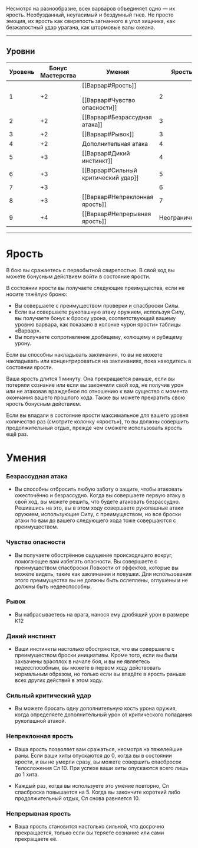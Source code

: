 Несмотря на разнообразие, всех варваров объединяет одно — их ярость. Необузданный, неугасимый и бездумный гнев. Не просто эмоция, их ярость как свирепость загнанного в угол хищника, как безжалостный удар урагана, как штормовые валы океана.

---

## Уровни

| Уровень | Бонус Мастерства | Умения                                                | Ярость        | Урон ярости |
| ------- | ---------------- | ----------------------------------------------------- | ------------- | ----------- |
| 1       | +2               | [[Варвар#Ярость]]<br><br>[[Варвар#Чувство опасности]] | 2             | +2          |
| 2       | +2               | [[Варвар#Безрассудная атака]]                         | 3             | +2          |
| 3       | +2               | [[Варвар#Рывок]]                                      | 3             | +3          |
| 4       | +2               | Дополнительная атака                                  | 4             | +3          |
| 5       | +3               | [[Варвар#Дикий инстинкт]]                             | 4             | +4          |
| 6       | +3               | [[Варвар#Сильный критический удар]]                   | 5             | +4          |
| 7       | +3               |                                                       | 6             | +5          |
| 8       | +3               | [[Варвар#Непреклонная ярость]]                        | 7             | +5          |
| 9       | +4               | [[Варвар#Непрерывная ярость]]                         | Неограниченно | +6          |

---
# Ярость

В бою вы сражаетесь с первобытной свирепостью. В свой ход вы можете бонусным действием войти в состояние ярости.

В состоянии ярости вы получаете следующие преимущества, если не носите тяжёлую броню:

- Вы совершаете с преимуществом проверки и спасброски Силы.
- Если вы совершаете рукопашную атаку оружием, используя Силу, вы получаете бонус к броску урона, соответствующий вашему уровню варвара, как показано в колонке «урон ярости» таблицы «Варвар».
- Вы получаете сопротивление дробящему, колющему и рубящему урону.

Если вы способны накладывать заклинания, то вы не можете накладывать или концентрироваться на заклинаниях, пока находитесь в состоянии ярости.

Ваша ярость длится 1 минуту. Она прекращается раньше, если вы потеряли сознание или если вы закончили свой ход, не получив урон или не атаковав враждебное по отношению к вам существо с момента окончания вашего прошлого хода. Также вы можете прекратить свою ярость бонусным действием.

Если вы впадали в состояние ярости максимальное для вашего уровня количество раз (смотрите колонку «ярость»), то вы должны совершить продолжительный отдых, прежде чем сможете использовать ярость ещё раз.

# Умения

### Безрассудная атака

- Вы способны отбросить любую заботу о защите, чтобы атаковать ожесточённо и безрассудно. Когда вы совершаете первую атаку в свой ход, вы можете решить, что будете атаковать безрассудно. Решившись на это, вы в этом ходу совершаете рукопашные атаки оружием, использующие Силу, с преимуществом, но все броски атаки по вам до вашего следующего хода тоже совершаются с преимуществом.

### Чувство опасности

- Вы получаете обострённое ощущение происходящего вокруг, помогающее вам избегать опасности. Вы совершаете с преимуществом спасброски Ловкости от эффектов, которые вы можете видеть, такие как заклинания и ловушки. Для использования этого преимущества вы не должны быть ослеплены, оглушены и не должны быть недееспособны.

### Рывок

- Вы набрасываетесь на врага, нанося ему дробящий урон в размере К12

### Дикий инстинкт

- Ваши инстинкты настолько обостряются, что вы совершаете с преимуществом броски инициативы. Кроме того, если вы были захвачены врасплох в начале боя, и вы не являетесь недееспособным, вы можете в первом ходу действовать нормальным образом, но только если вы впадёте в ярость раньше всех других действий в этом ходу.

### Сильный критический удар

- Вы можете бросать одну дополнительную кость урона оружия, когда определяете дополнительный урон от критического попадания рукопашной атакой.

### Непреклонная ярость

- Ваша ярость позволяет вам сражаться, несмотря на тяжелейшие раны. Если ваши хиты опускаются до 0, когда вы в состоянии ярости, и вы не умерли сразу, вы можете совершить спасбросок Телосложения Сл 10. При успехе ваши хиты опускаются всего лишь до 1 хита.

- Каждый раз, когда вы используете это умение повторно, Сл спасброска повышается на 5. Когда вы закончите короткий либо продолжительный отдых, Сл снова равняется 10.

### Непрерывная ярость

- Ваша ярость становится настолько сильной, что досрочно прекращается, только если вы теряете сознание или сами прекращаете её.
